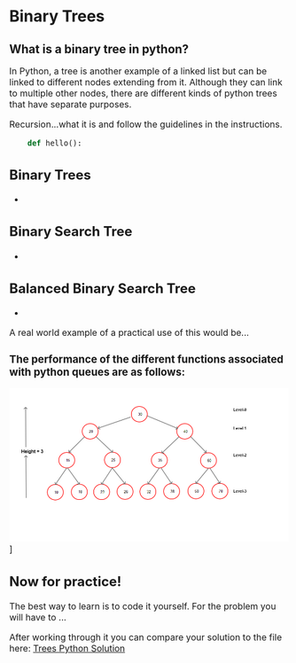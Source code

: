 # Binary Trees
## What is a binary tree in python?

<font size=3>In Python, a tree is another example of a linked list but can be linked to different nodes extending from it. Although they can link to multiple other nodes, there are different kinds of python trees that have separate purposes. 

Recursion...what it is and follow the guidelines in the instructions.

```python
    def hello():

```
## Binary Trees
- 

## Binary Search Tree
- 

## Balanced Binary Search Tree
- 


A real world example of a practical use of this would be...

### The performance of the different functions associated with python queues are as follows: 


![Linked List](images/binary_search_tree.png)
]

## Now for practice!
The best way to learn is to code it yourself. For the problem you will have to ...

After working through it you can compare your solution to the file here: [Trees Python Solution](3-trees.py)

<!-- You should have an example problem that you propose and then help the student walk through to the solution.
You should also have a problem that the student solves (with a link to your solution). It looks like your example problem file is empty at this point. -->